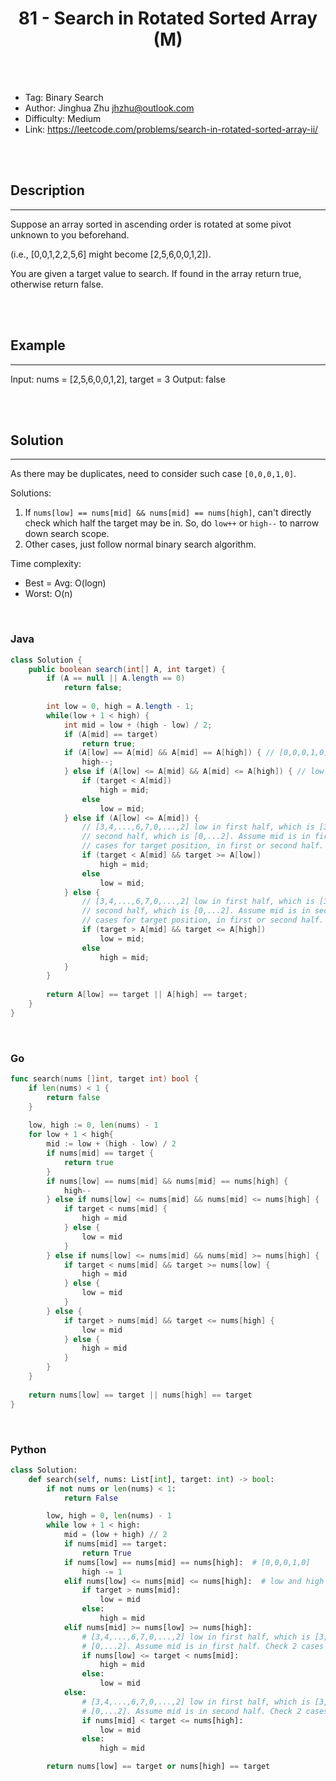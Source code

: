 # <center>81 - Search in Rotated Sorted Array (M)</center> 



<br></br>

* Tag: Binary Search
* Author: Jinghua Zhu <jhzhu@outlook.com>
* Difficulty: Medium
* Link: https://leetcode.com/problems/search-in-rotated-sorted-array-ii/

<br></br>



## Description
----
Suppose an array sorted in ascending order is rotated at some pivot unknown to you beforehand.

(i.e., [0,0,1,2,2,5,6] might become [2,5,6,0,0,1,2]).

You are given a target value to search. If found in the array return true, otherwise return false.

<br></br>



## Example
----
Input: nums = [2,5,6,0,0,1,2], target = 3
Output: false

<br></br>



## Solution
----
As there may be duplicates, need to consider such case `[0,0,0,1,0]`.

Solutions:
1. If `nums[low] == nums[mid] && nums[mid] == nums[high]`, can't directly check which half the target may be in. So, do `low++` or `high--` to narrow down search scope.
2. Other cases, just follow normal binary search algorithm.

Time complexity:
* Best = Avg: O(logn)
* Worst: O(n)

<br>


### Java
```java
class Solution {
    public boolean search(int[] A, int target) {
        if (A == null || A.length == 0)
            return false;
    
        int low = 0, high = A.length - 1;
        while(low + 1 < high) {
            int mid = low + (high - low) / 2;
            if (A[mid] == target)
                return true;
            if (A[low] == A[mid] && A[mid] == A[high]) { // [0,0,0,1,0]
                high--;
            } else if (A[low] <= A[mid] && A[mid] <= A[high]) { // low and high in normal case - [0,1,2,...,5,6]
                if (target < A[mid])
                    high = mid;
                else
                    low = mid;
            } else if (A[low] <= A[mid]) {
            	// [3,4,...,6,7,0,...,2] low in first half, which is [3,4,...,6], and high in
            	// second half, which is [0,...2]. Assume mid is in first half. Then check 2
            	// cases for target position, in first or second half.
                if (target < A[mid] && target >= A[low])
                    high = mid;
                else
                    low = mid;
            } else {
            	// [3,4,...,6,7,0,...,2] low in first half, which is [3,4,...,6], and high in
            	// second half, which is [0,...2]. Assume mid is in second half. Then check 2
            	// cases for target position, in first or second half.
                if (target > A[mid] && target <= A[high])
                    low = mid;
                else
                    high = mid;
            }
        }
    
        return A[low] == target || A[high] == target;
    }
}
```

<br>


### Go
```go
func search(nums []int, target int) bool {
    if len(nums) < 1 {
        return false
    }
    
    low, high := 0, len(nums) - 1
    for low + 1 < high{
        mid := low + (high - low) / 2
        if nums[mid] == target {
            return true
        }
        if nums[low] == nums[mid] && nums[mid] == nums[high] {
            high--
        } else if nums[low] <= nums[mid] && nums[mid] <= nums[high] {
            if target < nums[mid] {
                high = mid
            } else {
                low = mid
            }
        } else if nums[low] <= nums[mid] && nums[mid] >= nums[high] {
            if target < nums[mid] && target >= nums[low] {
                high = mid
            } else {
                low = mid
            }
        } else {
            if target > nums[mid] && target <= nums[high] {
                low = mid
            } else {
                high = mid
            }
        }
    }
    
    return nums[low] == target || nums[high] == target
}
```

<br>


### Python
```python
class Solution:
    def search(self, nums: List[int], target: int) -> bool:
        if not nums or len(nums) < 1:
            return False

        low, high = 0, len(nums) - 1
        while low + 1 < high:
            mid = (low + high) // 2
            if nums[mid] == target:
                return True
            if nums[low] == nums[mid] == nums[high]:  # [0,0,0,1,0]
                high -= 1
            elif nums[low] <= nums[mid] <= nums[high]:  # low and high in normal case - [0,1,2,...,5,6]
                if target > nums[mid]:
                    low = mid
                else:
                    high = mid
            elif nums[mid] >= nums[low] >= nums[high]:
                # [3,4,...,6,7,0,...,2] low in first half, which is [3,4,...,6], and high in second half, which is
                # [0,...2]. Assume mid is in first half. Check 2 cases for target position, in first or second half.
                if nums[low] <= target < nums[mid]:
                    high = mid
                else:
                    low = mid
            else:
                # [3,4,...,6,7,0,...,2] low in first half, which is [3,4,...,6], and high in second half, which is
                # [0,...2]. Assume mid is in second half. Check 2 cases for target position, in first or second half.
                if nums[mid] < target <= nums[high]:
                    low = mid
                else:
                    high = mid

        return nums[low] == target or nums[high] == target
```